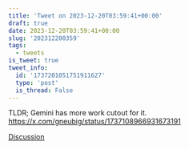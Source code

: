```yaml
---
title: 'Tweet on 2023-12-20T03:59:41+00:00'
draft: true
date: 2023-12-20T03:59:41+00:00
slug: '202312200359'
tags:
  - tweets
is_tweet: true
tweet_info:
  id: '1737201051751911627'
  type: 'post'
  is_thread: False
---
```




TLDR; Gemini has more work cutout for it. <https://x.com/gneubig/status/1737108966931673191>

[Discussion](https://x.com/sytelus/status/1737201051751911627)
